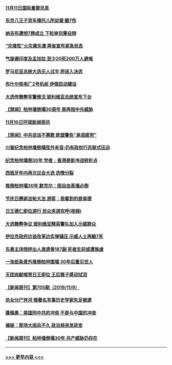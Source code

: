 #### [11月11日国际重要讯息](../pages/prog202/a102704554.md?t=11112122) 
#### [东京八王子货车撞托儿所幼童 酿7伤](../pages/prog202/a102704521.md?t=11112122) 
#### [纳吉布遭控7罪成立 下轮审讯需自辩](../pages/prog202/a102704480.md?t=11112122) 
#### [“灾难性”火灾袭东澳 两省宣布紧急状态](../pages/prog202/a102704445.md?t=11112122) 
#### [气旋袭印度及孟加拉 至少20死200万人避难](../pages/prog202/a102704430.md?t=11112122) 
#### [罗马尼亚总统大选无人过半 将进入决选](../pages/prog202/a102704418.md?t=11112122) 
#### [布什尔核电厂2号机组 伊俄启动建设](../pages/prog202/a102704407.md?t=11112122) 
#### [大选传舞弊军警倒戈 玻利维亚总统宣布下台](../pages/prog202/a102704365.md?t=11112122) 
#### [【禁闻】柏林墙倒塌30周年 美再指中共威胁](../pages/prog202/a102704281.md?t=11112122) 
#### [11月10日环球新闻简讯](../pages/prog202/a102704224.md?t=11112122) 
#### [【禁闻】中共说话不算数 欧盟警告“承诺疲劳”](../pages/prog202/a102704217.md?t=11112122) 
#### [川普纪念柏林墙倒塌弦外有音:仍有政权行苏联式压迫](../pages/prog202/a102704178.md?t=11112122) 
#### [纪念柏林墙倒30年  学者﹕香港是新冷战转折点](../pages/prog202/a102704188.md?t=11112122) 
#### [西班牙年内再次议会大选 选情分裂](../pages/prog202/a102704136.md?t=11112122) 
#### [推倒柏林墙30年 默克尔：阻自由高墙必倒](../pages/prog202/a102704141.md?t=11112122) 
#### [节庆日邂逅法轮大法 游客：我看到的是美德](../pages/prog202/a102704036.md?t=11112122) 
#### [日王德仁即位游行 民众夹道欢呼(视频)](../pages/prog202/a102703965.md?t=11112122) 
#### [大选舞弊争议 玻利维亚精英警队加入示威群众](../pages/prog202/a102703955.md?t=11112122) 
#### [伊拉克政府边谈改革边实弹镇压 示威人士再酿7死](../pages/prog202/a102703940.md?t=11112122) 
#### [东奥主场馆挖出人类遗骨187副 死者生前或遭施虐](../pages/prog202/a102703919.md?t=11112122) 
#### [一张纸条意外推倒柏林围墙 30年后重见世人](../pages/prog202/a102703891.md?t=11112122) 
#### [天团岚献唱贺日王即位 王后雅子感动拭泪](../pages/prog202/a102703877.md?t=11112122) 
#### [【新闻周刊】第705期（2019/11/9）](../pages/prog202/a102703851.md?t=11112122) 
#### [杀女分尸弃河 俄著名军事历史学家失足被逮](../pages/prog202/a102703833.md?t=11112122) 
#### [蓬佩奥：美国同中共的冲突 不是与中国的冲突](../pages/prog202/a102703309.md?t=11112122) 
#### [揭秘：那场大阅兵不久 政治局突发政变](../pages/prog202/a102678815.md?t=11112122) 
#### [【新闻周刊】柏林墙倒塌30年 共产威胁仍存在](../pages/prog202/a102703760.md?t=11112122) 

----
#### [ >>> 更早内容 <<< ](../indexes/prog202-earlier.md)
